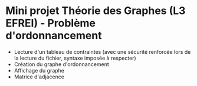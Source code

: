 # Mini projet Théorie des Graphes (L3 EFREI) - Problème d'ordonnancement

- Lecture d'un tableau de contraintes (avec une sécurité renforcée lors de la lecture du fichier, syntaxe imposée à respecter)
- Création du graphe d'ordonnancement
- Affichage du graphe
- Matrice d'adjacence
